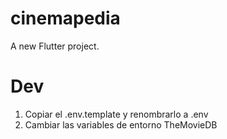 # cinemapedia

A new Flutter project.

# Dev

1. Copiar el .env.template y renombrarlo a .env
2. Cambiar las variables de entorno TheMovieDB

